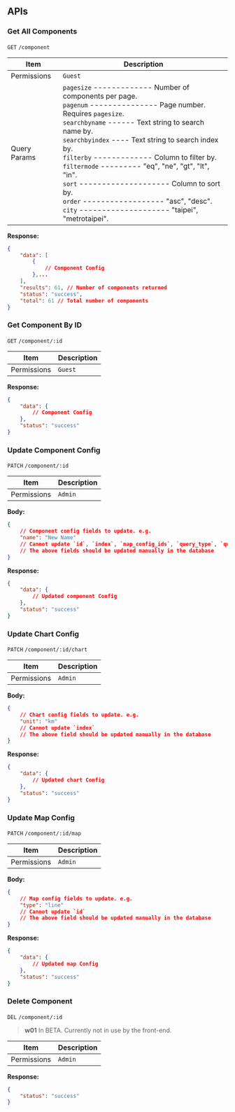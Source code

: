 ## APIs

### Get All Components

`GET` `/component`

<!-- _[Try out the API in our API Tester](/api)_ -->

| Item         | Description                                                                                                                                                                                                                                                                                                                                                                                                                                      |
| ------------ | ------------------------------------------------------------------------------------------------------------------------------------------------------------------------------------------------------------------------------------------------------------------------------------------------------------------------------------------------------------------------------------------------------------------------------------------------ |
| Permissions  | `Guest`                                                                                                                                                                                                                                                                                                                                                                                                                                          |
| Query Params | `pagesize` ------------- Number of components per page.<br>`pagenum` --------------- Page number. Requires `pagesize`.<br>`searchbyname` ------ Text string to search name by.<br>`searchbyindex` ---- Text string to search index by. <br>`filterby` ------------- Column to filter by. <br>`filtermode` --------- "eq", "ne", "gt", "lt", "in".<br>`sort` -------------------- Column to sort by.<br>`order` ------------------ "asc", "desc".<br>`city` -------------------- "taipei", "metrotaipei".|

**Response:**

```json
{
	"data": [
		{
			// Component Config
        },...
	],
    "results": 61, // Number of components returned
    "status": "success",
    "total": 61 // Total number of components
}
```

### Get Component By ID

`GET` `/component/:id`

<!-- _[Try out the API in our API Tester](/api)_ -->

| Item        | Description |
| ----------- | ----------- |
| Permissions | `Guest`     |

**Response:**

```json
{
	"data": {
		// Component Config
	},
	"status": "success"
}
```

### Update Component Config

`PATCH` `/component/:id`

| Item        | Description |
| ----------- | ----------- |
| Permissions | `Admin`     |

**Body:**

```json
{
	// Component config fields to update. e.g.
	"name": "New Name"
	// Cannot update `id`, `index`, `map_config_ids`, `query_type`, `query_chart`, `query_history`
	// The above fields should be updated manually in the database
}
```

**Response:**

```json
{
	"data": {
		// Updated component Config
	},
	"status": "success"
}
```

### Update Chart Config

`PATCH` `/component/:id/chart`

| Item        | Description |
| ----------- | ----------- |
| Permissions | `Admin`     |

**Body:**

```json
{
	// Chart config fields to update. e.g.
	"unit": "km"
	// Cannot update `index`
	// The above field should be updated manually in the database
}
```

**Response:**

```json
{
	"data": {
		// Updated chart Config
	},
	"status": "success"
}
```

### Update Map Config

`PATCH` `/component/:id/map`

| Item        | Description |
| ----------- | ----------- |
| Permissions | `Admin`     |

**Body:**

```json
{
	// Map config fields to update. e.g.
	"type": "line"
	// Cannot update `id`
	// The above field should be updated manually in the database
}
```

**Response:**

```json
{
	"data": {
		// Updated map Config
	},
	"status": "success"
}
```

### Delete Component

`DEL` `/component/:id`

> **w01**
> In BETA. Currently not in use by the front-end.

| Item        | Description |
| ----------- | ----------- |
| Permissions | `Admin`     |

**Response:**

```json
{
	"status": "success"
}
```
